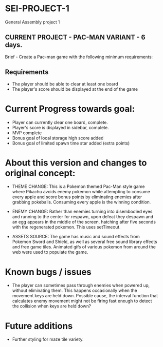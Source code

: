 # SEI-PROJECT-1
General Assembly project 1

CURRENT PROJECT - PAC-MAN VARIANT - 6 days.
----------------------------------

Brief - Create a Pac-man game with the following minimum requirements: 
## Requirements

* The player should be able to clear at least one board
* The player's score should be displayed at the end of the game

# Current Progress towards goal:

* Player can currently clear one board, complete.
* Player's score is displayed in sidebar, complete.
* MVP complete
* Bonus goal of local storage high score added
* Bonus goal of limited spawn time star added (extra points)


# About this version and changes to original concept:

* THEME CHANGE: This is a Pokemon themed Pac-Man style game where Pikachu avoids enemy pokemon while attempting to consume every apple and score bonus points by eliminating enemies after grabbing pokeballs. Consuming every apple is the winning condition. 

* ENEMY CHANGE: Rather than enemies turning into disembodied eyes and running to the center for respawn, upon defeat they despawn and an egg appears in the middle of the screen, hatching after five seconds with the regenerated pokemon. This uses setTimeout.

* ASSETS SOURCE: The game has music and sound effects from Pokemon Sword and Shield, as well as several free sound library effects and free game tiles. Animated gifs of various pokemon from around the web were used to populate the game.

# Known bugs / issues

* The player can sometimes pass through enemies when powered up, without eliminating them. This happens occasionally when the movement keys are held down. Possible cause, the interval function that calculates enemy movement might not be firing fast enough to detect the collision when keys are held down?

# Future additions

* Further styling for maze tile variety.
